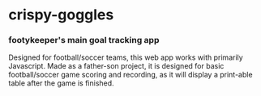 # crispy-goggles
### footykeeper's main goal tracking app

Designed for football/soccer teams, this web app works with primarily Javascript. Made as a father-son project, it is designed for basic football/soccer game scoring and recording, as it will display a print-able table after the game is finished.
